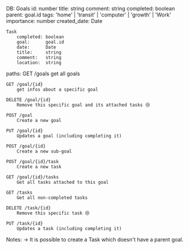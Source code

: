 DB:
    Goals
        id:           number
        title:        string
        comment:      string
        completed:    boolean
        parent:       goal.id
        tags:         'home' | 'transit' | 'computer' | 'growth' | 'Work'
        importance:     number
        created_date: Date

    Task
        completed: boolean
        goal:      goal.id
        date:      Date
        title:     string
        comment:   string
        location:  string

paths:
    GET /goals
        get all goals

    GET /goal/{id}
        get infos about a specific goal

    DELETE /goal/{id}
        Remove this specific goal and its attached tasks 😢

    POST /goal
        Create a new goal

    PUT /goal/{id}
        Updates a goal (including completing it)

    POST /goal/{id}
        Create a new sub-goal

    POST /goal/{id}/task
        Create a new task

    GET /goal/{id}/tasks
        Get all tasks attached to this goal

    GET /tasks
        Get all non-completed tasks

    DELETE /task/{id}
        Remove this specific task 😢

    PUT /task/{id}
        Updates a task (including completing it)

Notes:
    -> It is possible to create a Task which doesn't have a parent goal.
